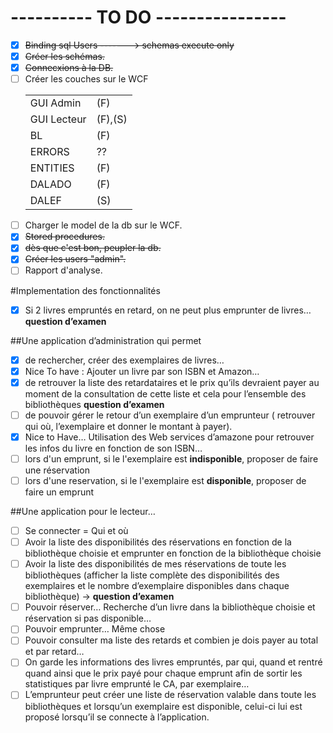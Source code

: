# ---------- TO DO ----------------

- [x] ~~Binding sql Users -------> schemas execute only~~
- [x] ~~Créer les schémas.~~
- [x] ~~Connecxions à la DB.~~
- [ ] Créer les couches sur le WCF
       <table>
            <tr>
                <td>GUI Admin</td>
                <td>(F)</td>
            </tr>
            <tr>
                <td>GUI Lecteur</td>
                <td>(F),(S)</td>
            </tr>
            <tr>
                <td>BL</td>
                <td>(F)</td>
            </tr>
            <tr>
                <td>ERRORS</td>
                <td>??</td>
            </tr>
            <tr>
                <td>ENTITIES</td>
                <td>(F)</td>
            </tr>
            <tr>
                <td>DALADO</td>
                <td>(F)</td>
            </tr>
            <tr>
                <td>DALEF</td>
                <td>(S)</td>
            </tr>
        </table>
- [ ] Charger le model de la db sur le WCF.
- [x] ~~Stored procedures.~~
- [x] ~~dès que c'est bon, peupler la db.~~
- [x] ~~Créer les users "admin".~~
- [ ] Rapport d'analyse.

#Implementation des fonctionnalités

- [x] Si 2 livres empruntés en retard, on ne peut plus emprunter de livres… **question d’examen** 

##Une application d’administration qui permet

- [x] de rechercher, créer des exemplaires de livres…
- [x] Nice To have : Ajouter un livre par son ISBN et Amazon…
- [x] de retrouver la liste des retardataires et le prix qu’ils devraient payer au moment de la consultation de cette liste et cela pour l’ensemble des bibliothèques **question d’examen**
- [ ] de pouvoir gérer le retour d’un exemplaire d’un emprunteur ( retrouver qui où, l’exemplaire et donner le montant à payer).
- [x] Nice to Have… Utilisation des Web services d’amazone pour retrouver les infos du livre en fonction de son ISBN… 
- [ ] lors d'un emprunt, si le l'exemplaire est **indisponible**, proposer de faire une réservation
- [ ] lors d'une reservation, si le l'exemplaire est **disponible**, proposer de faire un emprunt

##Une application pour le lecteur…

- [ ] Se connecter = Qui et où
- [ ] Avoir la liste des disponibilités des réservations en fonction de la bibliothèque choisie et emprunter en fonction de la bibliothèque choisie
- [ ] Avoir la liste des disponibilités de mes réservations de toute les bibliothèques (afficher la liste complète des disponibilités des exemplaires et le nombre d’exemplaire disponibles dans chaque bibliothèque) -> **question d’examen**
- [ ] Pouvoir réserver… Recherche d’un livre dans la bibliothèque choisie et réservation si pas disponible…
- [ ] Pouvoir emprunter… Même chose
- [ ] Pouvoir consulter ma liste des retards et combien je dois payer au total et par retard…
- [ ] On garde les informations des livres empruntés, par qui, quand et rentré quand ainsi que le prix payé pour chaque emprunt afin de sortir les statistiques par livre emprunté le CA, par exemplaire…
- [ ] L’emprunteur peut créer une liste de réservation valable dans toute les bibliothèques et lorsqu’un exemplaire est disponible, celui-ci lui est proposé lorsqu’il se connecte à l’application. 
